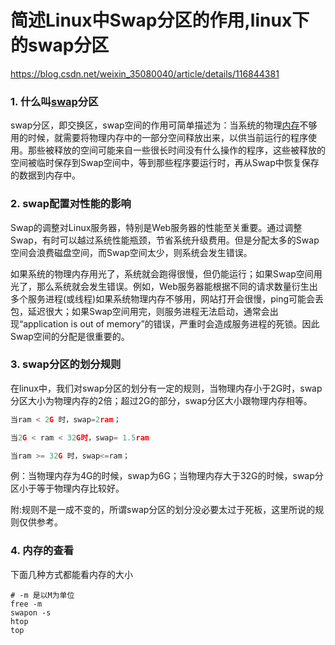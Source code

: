 # 简述Linux中Swap分区的作用,linux下的swap分区



https://blog.csdn.net/weixin_35080040/article/details/116844381



### 1. 什么叫[swap](https://so.csdn.net/so/search?q=swap&spm=1001.2101.3001.7020)分区

swap分区，即交换区，swap空间的作用可简单描述为：当系统的物理[内存](https://so.csdn.net/so/search?q=内存&spm=1001.2101.3001.7020)不够用的时候，就需要将物理内存中的一部分空间释放出来，以供当前运行的程序使用。那些被释放的空间可能来自一些很长时间没有什么操作的程序，这些被释放的空间被临时保存到Swap空间中，等到那些程序要运行时，再从Swap中恢复保存的数据到内存中。



### 2. swap配置对性能的影响

Swap的调整对Linux服务器，特别是Web服务器的性能至关重要。通过调整Swap，有时可以越过系统性能瓶颈，节省系统升级费用。但是分配太多的Swap空间会浪费磁盘空间，而Swap空间太少，则系统会发生错误。

如果系统的物理内存用光了，系统就会跑得很慢，但仍能运行；如果Swap空间用光了，那么系统就会发生错误。例如，Web服务器能根据不同的请求数量衍生出多个服务进程(或线程)如果系统物理内存不够用，网站打开会很慢，ping可能会丢包，延迟很大；如果Swap空间用完，则服务进程无法启动，通常会出现“application is out of memory”的错误，严重时会造成服务进程的死锁。因此Swap空间的分配是很重要的。

### 3. swap分区的划分规则

在linux中，我们对swap分区的划分有一定的规则，当物理内存小于2G时，swap分区大小为物理内存的2倍；超过2G的部分，swap分区大小跟物理内存相等。

```python
当ram < 2G 时，swap=2ram；

当2G < ram < 32G时，swap= 1.5ram

当ram >= 32G 时，swap<=ram；
```



例：当物理内存为4G的时候，swap为6G；当物理内存大于32G的时候，swap分区小于等于物理内存比较好。

附:规则不是一成不变的，所谓swap分区的划分没必要太过于死板，这里所说的规则仅供参考。



### 4. 内存的查看

下面几种方式都能看内存的大小 

```shell
# -m 是以M为单位
free -m
swapon -s 
htop
top
```

